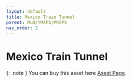 ```yaml
---
layout: default
title: Mexico Train Tunnel
parent: MLO/YMAPS/PROPS
nav_order: 2
---
```


# Mexico Train Tunnel
{: .note } You can buy this asset here [Asset Page](https://erebus-scripts.tebex.io/package/6381818).

